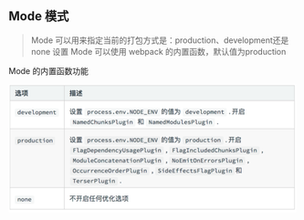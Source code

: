 ## Mode 模式
> Mode 可以用来指定当前的打包方式是：production、development还是none
设置 Mode 可以使用 webpack 的内置函数，默认值为production

Mode 的内置函数功能

![images](../images/1-3.png)